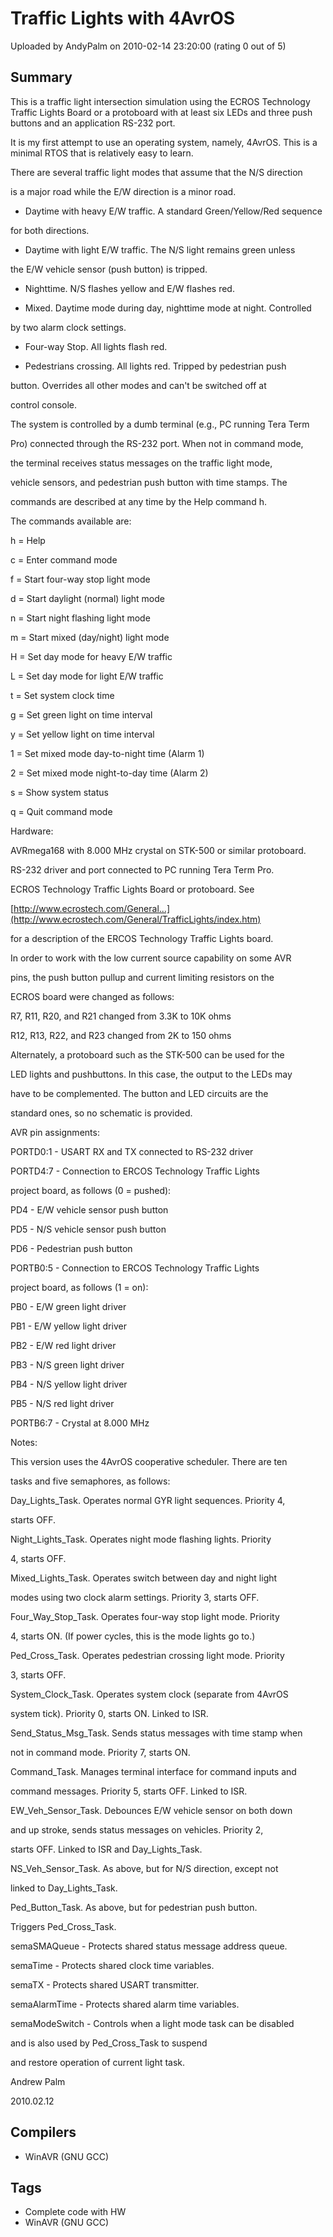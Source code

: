 # Traffic Lights with 4AvrOS

Uploaded by AndyPalm on 2010-02-14 23:20:00 (rating 0 out of 5)

## Summary

This is a traffic light intersection simulation using the ECROS Technology Traffic Lights Board or a protoboard with at least six LEDs and three push buttons and an application RS-232 port.


It is my first attempt to use an operating system, namely, 4AvrOS. This is a minimal RTOS that is relatively easy to learn.


There are several traffic light modes that assume that the N/S direction  

is a major road while the E/W direction is a minor road.


 - Daytime with heavy E/W traffic. A standard Green/Yellow/Red sequence  

 for both directions.


 - Daytime with light E/W traffic. The N/S light remains green unless  

 the E/W vehicle sensor (push button) is tripped.


 - Nighttime. N/S flashes yellow and E/W flashes red.


 - Mixed. Daytime mode during day, nighttime mode at night. Controlled  

 by two alarm clock settings.


 - Four-way Stop. All lights flash red.


 - Pedestrians crossing. All lights red. Tripped by pedestrian push  

 button. Overrides all other modes and can't be switched off at  

 control console.


The system is controlled by a dumb terminal (e.g., PC running Tera Term  

Pro) connected through the RS-232 port. When not in command mode,  

the terminal receives status messages on the traffic light mode,  

vehicle sensors, and pedestrian push button with time stamps. The  

commands are described at any time by the Help command h.  

The commands available are:  

 h = Help  

 c = Enter command mode  

 f = Start four-way stop light mode  

 d = Start daylight (normal) light mode  

 n = Start night flashing light mode  

 m = Start mixed (day/night) light mode  

 H = Set day mode for heavy E/W traffic  

 L = Set day mode for light E/W traffic  

 t = Set system clock time  

 g = Set green light on time interval  

 y = Set yellow light on time interval  

 1 = Set mixed mode day-to-night time (Alarm 1)  

 2 = Set mixed mode night-to-day time (Alarm 2)  

 s = Show system status  

 q = Quit command mode


 Hardware:  

 AVRmega168 with 8.000 MHz crystal on STK-500 or similar protoboard.


 RS-232 driver and port connected to PC running Tera Term Pro. 


 ECROS Technology Traffic Lights Board or protoboard. See  

[http://www.ecrostech.com/General...](http://www.ecrostech.com/General/TrafficLights/index.htm)  

 for a description of the ERCOS Technology Traffic Lights board.


 In order to work with the low current source capability on some AVR  

 pins, the push button pullup and current limiting resistors on the  

 ECROS board were changed as follows:  

 R7, R11, R20, and R21 changed from 3.3K to 10K ohms  

 R12, R13, R22, and R23 changed from 2K to 150 ohms


 Alternately, a protoboard such as the STK-500 can be used for the  

 LED lights and pushbuttons. In this case, the output to the LEDs may  

 have to be complemented. The button and LED circuits are the  

 standard ones, so no schematic is provided.


AVR pin assignments:  

 PORTD0:1 - USART RX and TX connected to RS-232 driver  

 PORTD4:7 - Connection to ERCOS Technology Traffic Lights  

 project board, as follows (0 = pushed):  

 PD4 - E/W vehicle sensor push button  

 PD5 - N/S vehicle sensor push button  

 PD6 - Pedestrian push button  

 PORTB0:5 - Connection to ERCOS Technology Traffic Lights  

 project board, as follows (1 = on):  

 PB0 - E/W green light driver  

 PB1 - E/W yellow light driver  

 PB2 - E/W red light driver  

 PB3 - N/S green light driver  

 PB4 - N/S yellow light driver  

 PB5 - N/S red light driver  

 PORTB6:7 - Crystal at 8.000 MHz


Notes:  

 This version uses the 4AvrOS cooperative scheduler. There are ten  

 tasks and five semaphores, as follows:


 Day\_Lights\_Task. Operates normal GYR light sequences. Priority 4,  

 starts OFF.


 Night\_Lights\_Task. Operates night mode flashing lights. Priority  

 4, starts OFF.


 Mixed\_Lights\_Task. Operates switch between day and night light  

 modes using two clock alarm settings. Priority 3, starts OFF.


 Four\_Way\_Stop\_Task. Operates four-way stop light mode. Priority  

 4, starts ON. (If power cycles, this is the mode lights go to.)


 Ped\_Cross\_Task. Operates pedestrian crossing light mode. Priority  

 3, starts OFF.


 System\_Clock\_Task. Operates system clock (separate from 4AvrOS  

 system tick). Priority 0, starts ON. Linked to ISR.


 Send\_Status\_Msg\_Task. Sends status messages with time stamp when  

 not in command mode. Priority 7, starts ON.


 Command\_Task. Manages terminal interface for command inputs and  

 command messages. Priority 5, starts OFF. Linked to ISR.


 EW\_Veh\_Sensor\_Task. Debounces E/W vehicle sensor on both down  

 and up stroke, sends status messages on vehicles. Priority 2,  

 starts OFF. Linked to ISR and Day\_Lights\_Task.


 NS\_Veh\_Sensor\_Task. As above, but for N/S direction, except not  

 linked to Day\_Lights\_Task.


 Ped\_Button\_Task. As above, but for pedestrian push button.  

 Triggers Ped\_Cross\_Task.


 semaSMAQueue - Protects shared status message address queue.  

 semaTime - Protects shared clock time variables.  

 semaTX - Protects shared USART transmitter.  

 semaAlarmTime - Protects shared alarm time variables.  

 semaModeSwitch - Controls when a light mode task can be disabled  

 and is also used by Ped\_Cross\_Task to suspend  

 and restore operation of current light task.


 Andrew Palm  

 2010.02.12

## Compilers

- WinAVR (GNU GCC)

## Tags

- Complete code with HW
- WinAVR (GNU GCC)
